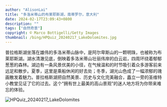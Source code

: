 ```yaml
---
author: "AlisonLai"
title: "多洛米蒂山的布莱耶斯湖，南蒂罗尔，意大利"
date: 2024-02-17T23:09:43+0800
description: ""
tags: ["自然奇景"]
copyright: © Marco Bottigelli/Getty Images
thumbnail: /bing/HPQuiz_20240217_LakeDolomites.jpg
---
```


普拉格斯湖坐落在雄伟的多洛米蒂山脉中，是阿尔卑斯山的一颗明珠，也被称为布莱耶斯湖。湖水清澈见底，倒映着多洛米蒂山壮丽伟岸的白云岩，四周环绕着郁郁葱葱的森林。湖边有一条风景优美的小径，在气候温和的时节吸引着众多游客前来远足和散步。夏季，这里是乘船休闲的好去处；冬季，湖光山色成了一幅浓郁的瑰画散发着魅力。普拉格斯湖把自然美景、历史与文化完美融合，矗立一旁的圣维特小教堂见证了它的过去。这个“拥有世上最美的高山景观”的迷人地方将为你带来难忘的体验。

![HPQuiz_20240217_LakeDolomites](/bing/HPQuiz_20240217_LakeDolomites.jpg)
